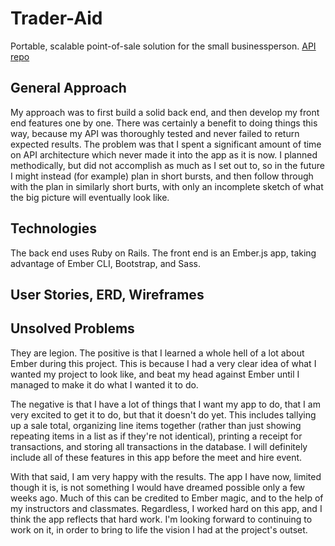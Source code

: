 # Trader-Aid
Portable, scalable point-of-sale solution for the small businessperson. [API repo](https://github.com/MFBrewster/trader-aid-api "API repo")

## General Approach

My approach was to first build a solid back end, and then develop my front end features one by one. There was certainly a benefit to doing things this way, because my API was thoroughly tested and never failed to return expected results. The problem was that I spent a significant amount of time on API architecture which never made it into the app as it is now. I planned methodically, but did not accomplish as much as I set out to, so in the future I might instead (for example) plan in short bursts, and then follow through with the plan in similarly short burts, with only an incomplete sketch of what the big picture will eventually look like.

## Technologies

The back end uses Ruby on Rails. The front end is an Ember.js app, taking advantage of Ember CLI, Bootstrap, and Sass.

## User Stories, ERD, Wireframes

## Unsolved Problems

They are legion. The positive is that I learned a whole hell of a lot about Ember during this project. This is because I had a very clear idea of what I wanted my project to look like, and beat my head against Ember until I managed to make it do what I wanted it to do. 

The negative is that I have a lot of things that I want my app to do, that I am very excited to get it to do, but that it doesn't do yet. This includes tallying up a sale total, organizing line items together (rather than just showing repeating items in a list as if they're not identical), printing a receipt for transactions, and storing all transactions in the database. I will definitely include all of these features in this app before the meet and hire event.

With that said, I am very happy with the results. The app I have now, limited though it is, is not something I would have dreamed possible only a few weeks ago. Much of this can be credited to Ember magic, and to the help of my instructors and classmates. Regardless, I worked hard on this app, and I think the app reflects that hard work. I'm looking forward to continuing to work on it, in order to bring to life the vision I had at the project's outset.

